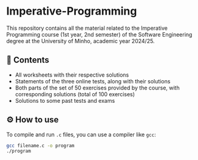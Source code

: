 # Imperative-Programming

This repository contains all the material related to the Imperative Programming course (1st year, 2nd semester) of the Software Engineering degree at the University of Minho, academic year 2024/25.

## 📄 Contents

- All worksheets with their respective solutions  
- Statements of the three online tests, along with their solutions  
- Both parts of the set of 50 exercises provided by the course, with corresponding solutions (total of 100 exercises)  
- Solutions to some past tests and exams  

## ⚙️ How to use

To compile and run `.c` files, you can use a compiler like `gcc`:

```bash
gcc filename.c -o program
./program
